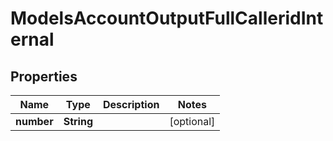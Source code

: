 

# ModelsAccountOutputFullCalleridInternal


## Properties

| Name | Type | Description | Notes |
|------------ | ------------- | ------------- | -------------|
|**number** | **String** |  |  [optional] |



